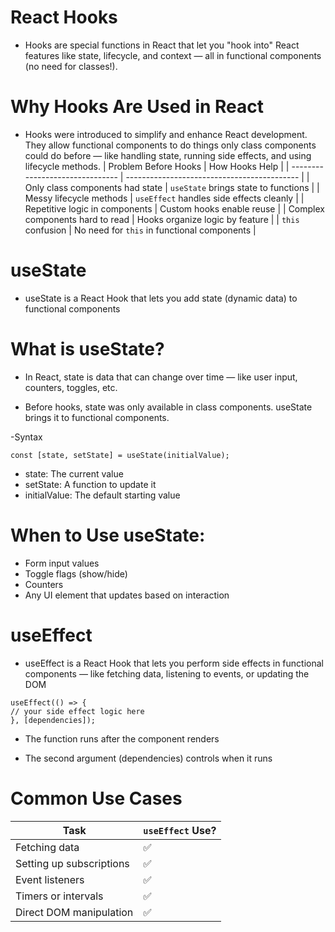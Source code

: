 # React Hooks

- Hooks are special functions in React that let you "hook into" React features like state, lifecycle, and context — all in functional components (no need for classes!).

# Why Hooks Are Used in React

- Hooks were introduced to simplify and enhance React development. They allow functional components to do things only class components could do before — like handling state, running side effects, and using lifecycle methods.
  | Problem Before Hooks | How Hooks Help |
  | ------------------------------- | ------------------------------------------- |
  | Only class components had state | `useState` brings state to functions |
  | Messy lifecycle methods | `useEffect` handles side effects cleanly |
  | Repetitive logic in components | Custom hooks enable reuse |
  | Complex components hard to read | Hooks organize logic by feature |
  | `this` confusion | No need for `this` in functional components |

# useState

- useState is a React Hook that lets you add state (dynamic data) to functional components

# What is useState?

- In React, state is data that can change over time — like user input, counters, toggles, etc.

* Before hooks, state was only available in class components. useState brings it to functional components.

-Syntax

```
const [state, setState] = useState(initialValue);
```

- state: The current value
- setState: A function to update it
- initialValue: The default starting value

# When to Use useState:

- Form input values
- Toggle flags (show/hide)
- Counters
- Any UI element that updates based on interaction

# useEffect

- useEffect is a React Hook that lets you perform side effects in functional components — like fetching data, listening to events, or updating the DOM

```
useEffect(() => {
// your side effect logic here
}, [dependencies]);
```

- The function runs after the component renders

* The second argument (dependencies) controls when it runs

# Common Use Cases

| Task                     | `useEffect` Use? |
| ------------------------ | ---------------- |
| Fetching data            | ✅               |
| Setting up subscriptions | ✅               |
| Event listeners          | ✅               |
| Timers or intervals      | ✅               |
| Direct DOM manipulation  | ✅               |
